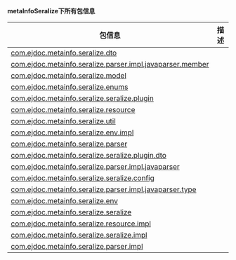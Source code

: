 
**metaInfoSeralize下所有包信息**


|   包信息  |    描述   |
| ---- | ---- |
|[com.ejdoc.metainfo.seralize.dto](/route/allpackage/com/ejdoc/metainfo/seralize/dto/README.md)||
|[com.ejdoc.metainfo.seralize.parser.impl.javaparser.member](/route/allpackage/com/ejdoc/metainfo/seralize/parser/impl/javaparser/member/README.md)||
|[com.ejdoc.metainfo.seralize.model](/route/allpackage/com/ejdoc/metainfo/seralize/model/README.md)||
|[com.ejdoc.metainfo.seralize.enums](/route/allpackage/com/ejdoc/metainfo/seralize/enums/README.md)||
|[com.ejdoc.metainfo.seralize.seralize.plugin](/route/allpackage/com/ejdoc/metainfo/seralize/seralize/plugin/README.md)||
|[com.ejdoc.metainfo.seralize.resource](/route/allpackage/com/ejdoc/metainfo/seralize/resource/README.md)||
|[com.ejdoc.metainfo.seralize.util](/route/allpackage/com/ejdoc/metainfo/seralize/util/README.md)||
|[com.ejdoc.metainfo.seralize.env.impl](/route/allpackage/com/ejdoc/metainfo/seralize/env/impl/README.md)||
|[com.ejdoc.metainfo.seralize.parser](/route/allpackage/com/ejdoc/metainfo/seralize/parser/README.md)||
|[com.ejdoc.metainfo.seralize.seralize.plugin.dto](/route/allpackage/com/ejdoc/metainfo/seralize/seralize/plugin/dto/README.md)||
|[com.ejdoc.metainfo.seralize.parser.impl.javaparser](/route/allpackage/com/ejdoc/metainfo/seralize/parser/impl/javaparser/README.md)||
|[com.ejdoc.metainfo.seralize.seralize.config](/route/allpackage/com/ejdoc/metainfo/seralize/seralize/config/README.md)||
|[com.ejdoc.metainfo.seralize.parser.impl.javaparser.type](/route/allpackage/com/ejdoc/metainfo/seralize/parser/impl/javaparser/type/README.md)||
|[com.ejdoc.metainfo.seralize.env](/route/allpackage/com/ejdoc/metainfo/seralize/env/README.md)||
|[com.ejdoc.metainfo.seralize.seralize](/route/allpackage/com/ejdoc/metainfo/seralize/seralize/README.md)||
|[com.ejdoc.metainfo.seralize.resource.impl](/route/allpackage/com/ejdoc/metainfo/seralize/resource/impl/README.md)||
|[com.ejdoc.metainfo.seralize.seralize.impl](/route/allpackage/com/ejdoc/metainfo/seralize/seralize/impl/README.md)||
|[com.ejdoc.metainfo.seralize.parser.impl](/route/allpackage/com/ejdoc/metainfo/seralize/parser/impl/README.md)||
